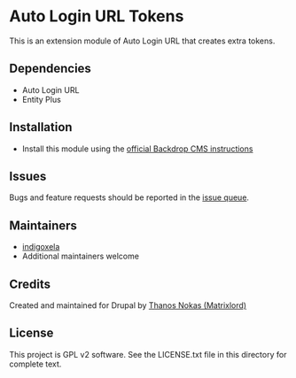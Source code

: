 # Auto Login URL Tokens

This is an extension module of Auto Login URL that creates extra tokens.

## Dependencies

- Auto Login URL
- Entity Plus

## Installation

- Install this module using the
  [official Backdrop CMS instructions](https://docs.backdropcms.org/documentation/extend-with-modules)

## Issues

Bugs and feature requests should be reported in the
[issue queue](https://github.com/backdrop-contrib/auto_login_url_tokens/issues).

## Maintainers

- [indigoxela](https://github.com/indigoxela)
- Additional maintainers welcome

## Credits

Created and maintained for Drupal by [Thanos Nokas (Matrixlord)](https://drupal.org/user/1538394)

## License

This project is GPL v2 software.
See the LICENSE.txt file in this directory for complete text.
